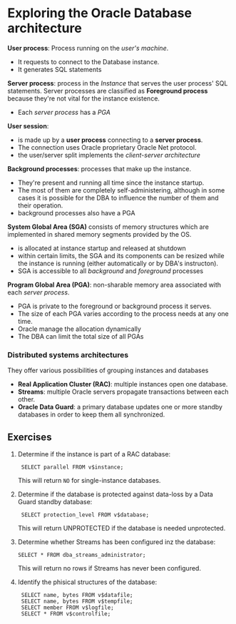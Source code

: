# Exploring the Oracle Database architecture

<b>User process</b>: Process running on the <i>user's machine</i>.  
- It requests to connect to the Database instance.  
- It generates SQL statements  


<b>Server process</b>: process in the <i>Instance</i> that serves the user process' SQL statements. Server processes are classified as <b>Foreground process</b> because they're not vital for the instance existence.  
- Each <i>server process</i> has a <i>PGA</i>

<b>User session</b>:  
- is made up by a <b>user process</b> connecting to a <b>server process</b>.  
- The connection uses Oracle proprietary Oracle Net protocol.  
- the user/server split implements the <i>client-server architecture</i>

<b>Background processes</b>: processes that make up the instance.  
- They're present and running all time since the instance startup.  
- The most of them are completely self-administering, although in some cases it is possible for the DBA to influence the number of them and their operation.  
- background processes also have a PGA  



<b>System Global Area (SGA)</b> consists of memory structures which are implemented in  shared memory segments provided by the OS.  
- is allocated at instance startup and released at shutdown  
- within certain limits, the SGA and its components can be resized while the instance is running (either automatically or by DBA's instructon).  
- SGA is accessible to all <i>background</i> and <i>foreground</i> processes

<b>Program Global Area (PGA)</b>: non-sharable memory area associated with each <i>server process</i>.  
- PGA is private to the foreground or background process it serves.  
- The size of each PGA varies according to the process needs at any one time.  
- Oracle manage the allocation dynamically  
- The DBA can limit the total size of all PGAs  

### Distributed systems architectures

They offer various possibilities of grouping instances and databases

- <b>Real Application Cluster (RAC)</b>: multiple instances open one database.
- <b>Streams</b>: multiple Oracle servers propagate transactions between each other.
- <b>Oracle Data Guard</b>: a primary database updates one or more standby databases in order to keep them all synchronized.


## Exercises

1.  Determine if the instance is part of a RAC database:

         SELECT parallel FROM v$instance;

    This will return <code>NO</code> for single-instance databases.

2. Determine if the database is protected against data-loss by a Data Guard standby database:

        SELECT protection_level FROM v$database;

    This will return UNPROTECTED if the database is needed unprotected.

 3. Determine whether Streams has been configured inz the database:

        SELECT * FROM dba_streams_administrator;

    This will return no rows if Streams has never been configured.

4. Identify the phisical structures of the database:

        SELECT name, bytes FROM v$datafile;
        SELECT name, bytes FROM v$tempfile;
        SELECT member FROM v$logfile;
        SELECT * FROM v$controlfile;
